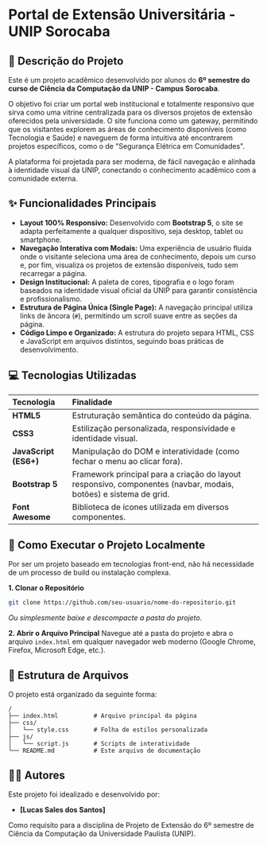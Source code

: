 # Portal de Extensão Universitária - UNIP Sorocaba

## 📖 Descrição do Projeto

Este é um projeto acadêmico desenvolvido por alunos do **6º semestre do curso de Ciência da Computação da UNIP - Campus Sorocaba**.

O objetivo foi criar um portal web institucional e totalmente responsivo que sirva como uma vitrine centralizada para os diversos projetos de extensão oferecidos pela universidade. O site funciona como um gateway, permitindo que os visitantes explorem as áreas de conhecimento disponíveis (como Tecnologia e Saúde) e naveguem de forma intuitiva até encontrarem projetos específicos, como o de "Segurança Elétrica em Comunidades".

A plataforma foi projetada para ser moderna, de fácil navegação e alinhada à identidade visual da UNIP, conectando o conhecimento acadêmico com a comunidade externa.

## ✨ Funcionalidades Principais

  - **Layout 100% Responsivo:** Desenvolvido com **Bootstrap 5**, o site se adapta perfeitamente a qualquer dispositivo, seja desktop, tablet ou smartphone.
  - **Navegação Interativa com Modais:** Uma experiência de usuário fluida onde o visitante seleciona uma área de conhecimento, depois um curso e, por fim, visualiza os projetos de extensão disponíveis, tudo sem recarregar a página.
  - **Design Institucional:** A paleta de cores, tipografia e o logo foram baseados na identidade visual oficial da UNIP para garantir consistência e profissionalismo.
  - **Estrutura de Página Única (Single Page):** A navegação principal utiliza links de âncora (`#`), permitindo um scroll suave entre as seções da página.
  - **Código Limpo e Organizado:** A estrutura do projeto separa HTML, CSS e JavaScript em arquivos distintos, seguindo boas práticas de desenvolvimento.

## 💻 Tecnologias Utilizadas

| Tecnologia | Finalidade |
| :--- | :--- |
| **HTML5** | Estruturação semântica do conteúdo da página. |
| **CSS3** | Estilização personalizada, responsividade e identidade visual. |
| **JavaScript (ES6+)**| Manipulação do DOM e interatividade (como fechar o menu ao clicar fora). |
| **Bootstrap 5** | Framework principal para a criação do layout responsivo, componentes (navbar, modais, botões) e sistema de grid. |
| **Font Awesome** | Biblioteca de ícones utilizada em diversos componentes. |

## 🚀 Como Executar o Projeto Localmente

Por ser um projeto baseado em tecnologias front-end, não há necessidade de um processo de build ou instalação complexa.

**1. Clonar o Repositório**

```bash
git clone https://github.com/seu-usuario/nome-do-repositorio.git
```

*Ou simplesmente baixe e descompacte a pasta do projeto.*

**2. Abrir o Arquivo Principal**
Navegue até a pasta do projeto e abra o arquivo `index.html` em qualquer navegador web moderno (Google Chrome, Firefox, Microsoft Edge, etc.).

## 📂 Estrutura de Arquivos

O projeto está organizado da seguinte forma:

```
/
├── index.html          # Arquivo principal da página
├── css/
│   └── style.css       # Folha de estilos personalizada
├── js/
│   └── script.js       # Scripts de interatividade
└── README.md           # Este arquivo de documentação
```

## 👨‍💻 Autores

Este projeto foi idealizado e desenvolvido por:

  - **[Lucas Sales dos Santos]**

Como requisito para a disciplina de Projeto de Extensão do 6º semestre de Ciência da Computação da Universidade Paulista (UNIP).